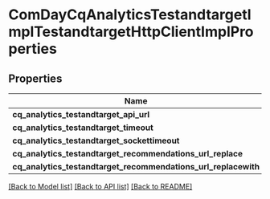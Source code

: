 # ComDayCqAnalyticsTestandtargetImplTestandtargetHttpClientImplProperties

## Properties
Name | Type | Description | Notes
------------ | ------------- | ------------- | -------------
**cq_analytics_testandtarget_api_url** | [**ConfigNodePropertyString**](ConfigNodePropertyString.md) |  | [optional] 
**cq_analytics_testandtarget_timeout** | [**ConfigNodePropertyInteger**](ConfigNodePropertyInteger.md) |  | [optional] 
**cq_analytics_testandtarget_sockettimeout** | [**ConfigNodePropertyInteger**](ConfigNodePropertyInteger.md) |  | [optional] 
**cq_analytics_testandtarget_recommendations_url_replace** | [**ConfigNodePropertyString**](ConfigNodePropertyString.md) |  | [optional] 
**cq_analytics_testandtarget_recommendations_url_replacewith** | [**ConfigNodePropertyString**](ConfigNodePropertyString.md) |  | [optional] 

[[Back to Model list]](../README.md#documentation-for-models) [[Back to API list]](../README.md#documentation-for-api-endpoints) [[Back to README]](../README.md)


